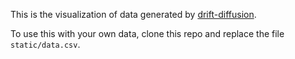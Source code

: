 This is the visualization of data generated by [drift-diffusion](https://github.com/mobeets/drift-diffusion).

To use this with your own data, clone this repo and replace the file `static/data.csv`.

